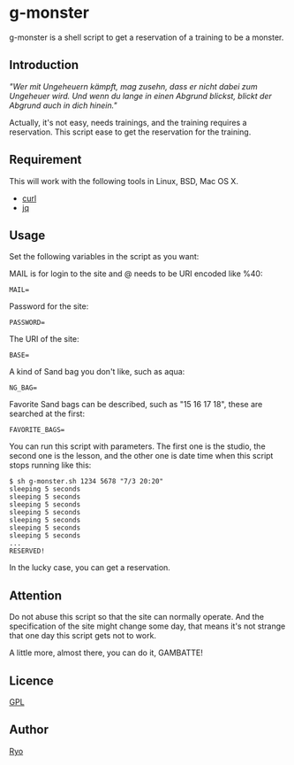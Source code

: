 g-monster
====

g-monster is a shell script to get a reservation of a training to be a monster.

## Introduction

_"Wer mit Ungeheuern kämpft, mag zusehn, dass er nicht dabei zum Ungeheuer wird. Und wenn du lange in einen Abgrund blickst, blickt der Abgrund auch in dich hinein."_

Actually, it's not easy, needs trainings, and the training requires a reservation.
This script ease to get the reservation for the training.

## Requirement

This will work with the following tools in Linux, BSD, Mac OS X.

* [curl](https://curl.haxx.se/)
* [jq](https://stedolan.github.io/jq/)

## Usage

Set the following variables in the script as you want:

MAIL is for login to the site and @ needs to be URI encoded like %40:

	MAIL=
Password for the site:

	PASSWORD=

The URI of the site:

	BASE=

A kind of Sand bag you don't like, such as aqua:

	NG_BAG=

Favorite Sand bags can be described, such as "15 16 17 18", these are searched at the first:

	FAVORITE_BAGS=

You can run this script with parameters. The first one is the studio, the second one is the lesson, and the other one is date time when this script stops running like this:

	$ sh g-monster.sh 1234 5678 "7/3 20:20"
	sleeping 5 seconds
	sleeping 5 seconds
	sleeping 5 seconds
	sleeping 5 seconds
	sleeping 5 seconds
	sleeping 5 seconds
	sleeping 5 seconds
	...
	RESERVED!

In the lucky case, you can get a reservation.

## Attention
Do not abuse this script so that the site can normally operate.
And the specification of the site might change some day, that means it's not strange that one day this script gets not to work.

A little more, almost there, you can do it, GAMBATTE!

## Licence
[GPL](http://www.gnu.org/licenses/)

## Author
[Ryo](https://github.com/maedy)
